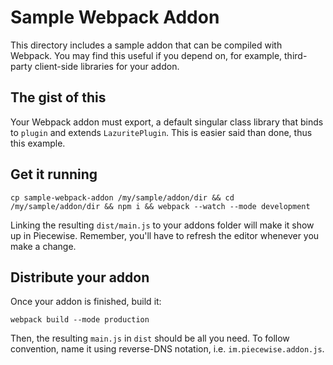 # Sample Webpack Addon

This directory includes a sample addon that can be compiled with Webpack. You may find this useful if you depend on, for example, third-party client-side libraries for your addon.

## The gist of this

Your Webpack addon must export, a default singular class library that binds to `plugin` and extends `LazuritePlugin`. This is easier said than done, thus this example.

## Get it running

`cp sample-webpack-addon /my/sample/addon/dir && cd /my/sample/addon/dir && npm i && webpack --watch --mode development`

Linking the resulting `dist/main.js` to your addons folder will make it show up in Piecewise. Remember, you'll have to refresh the editor whenever you make a change.

## Distribute your addon

Once your addon is finished, build it:

`webpack build --mode production`

Then, the resulting `main.js` in `dist` should be all you need. To follow convention, name it using reverse-DNS notation, i.e. `im.piecewise.addon.js`.